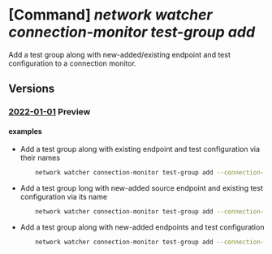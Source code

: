 # [Command] _network watcher connection-monitor test-group add_

Add a test group along with new-added/existing endpoint and test configuration to a connection monitor.

## Versions

### [2022-01-01](/Resources/mgmt-plane/L3N1YnNjcmlwdGlvbnMve30vcmVzb3VyY2Vncm91cHMve30vcHJvdmlkZXJzL21pY3Jvc29mdC5uZXR3b3JrL25ldHdvcmt3YXRjaGVycy97fS9jb25uZWN0aW9ubW9uaXRvcnMve30=/2022-01-01.xml) **Preview**

<!-- mgmt-plane /subscriptions/{}/resourcegroups/{}/providers/microsoft.network/networkwatchers/{}/connectionmonitors/{} 2022-01-01 properties.testGroups[] -->

#### examples

- Add a test group along with existing endpoint and test configuration via their names
    ```bash
        network watcher connection-monitor test-group add --connection-monitor MyConnectionMonitor --location westus --name MyHTTPTestGroup --endpoint-source-name MySourceEndpoint --endpoint-dest-name MyDestinationEndpoint --test-config-name MyTestConfiguration
    ```

- Add a test group long with new-added source endpoint and existing test configuration via its name
    ```bash
        network watcher connection-monitor test-group add --connection-monitor MyConnectionMonitor --location westus --name MyAccessibilityTestGroup --endpoint-source-name MySourceEndpoint --endpoint-source-resource-id MyLogAnalysisWorkspaceID --endpoint-dest-name MyExistingDestinationEndpoint --test-config-name MyExistingTestConfiguration
    ```

- Add a test group along with new-added endpoints and test configuration
    ```bash
        network watcher connection-monitor test-group add --connection-monitor MyConnectionMonitor --location westus --name MyAccessibilityTestGroup --endpoint-source-name MySourceEndpoint --endpoint-source-resource-id MyVMResourceID --endpoint-dest-name bing --endpoint-dest-address bing.com --test-config-name MyNewTestConfiguration --protocol Tcp --tcp-port 4096
    ```
